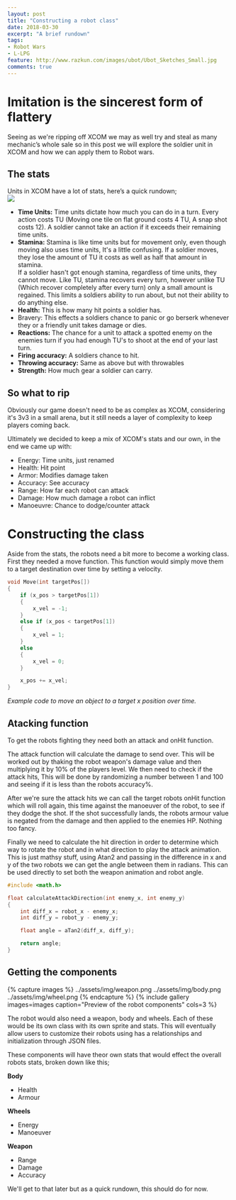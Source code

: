 ```yaml
---
layout: post
title: "Constructing a robot class"
date: 2018-03-30
excerpt: "A brief rundown"
tags:
- Robot Wars
- L-LPG
feature: http://www.razkun.com/images/ubot/Ubot_Sketches_Small.jpg
comments: true
---
```

# Imitation is the sincerest form of flattery
Seeing as we're ripping off XCOM we may as well try and steal as many mechanic’s whole sale so in this post we will explore the soldier unit in XCOM and how we can apply them to Robot wars.

## The stats
Units in XCOM have a lot of stats, here’s a quick rundown; <br>
<img src="http://4.bp.blogspot.com/-jcxeYQwxZxI/Vjy9vMSYG6I/AAAAAAAAHaY/GSEseApUBNo/s1600/ufo1.colonel.statistics.jpg">

- **Time Units:** Time units dictate how much you can do in a turn. Every action costs TU (Moving one tile on flat ground costs 4 TU, A snap shot costs 12). A soldier cannot take an action if it exceeds their remaining time units.
- **Stamina:** Stamina is like time units but for movement only, even though moving also uses time units, It's a little confusing. If a soldier moves, they lose the amount of TU it costs as well as half that amount in stamina. <br> If a soldier hasn't got enough stamina, regardless of time units, they cannot move. Like TU, stamina recovers every turn, however unlike TU (Which recover completely after every turn) only a small amount is regained. This limits a soldiers ability to run about, but not their ability to do anything else.
- **Health:** This is how many hit points a soldier has.
- Bravery: This effects a soldiers chance to panic or go berserk whenever they or a friendly unit takes damage or dies.
- **Reactions:** The chance for a unit to attack a spotted enemy on the enemies turn if you had enough TU's to shoot at the end of your last turn.
- **Firing accuracy:** A soldiers chance to hit.
- **Throwing accuracy:** Same as above but with throwables
- **Strength:** How much gear a  soldier can carry.

## So what to rip
Obviously our game doesn't need to be as complex as XCOM, considering it's 3v3 in a small arena, but it still needs a layer of complexity to keep players coming back.

Ultimately we decided to keep a mix of XCOM's stats and our own, in the end we came up with:

- Energy: Time units, just renamed
- Health: Hit point
- Armor: Modifies damage taken
- Accuracy: See accuracy
- Range: How far each robot can attack
- Damage: How much damage a robot can inflict
- Manoeuvre: Chance to dodge/counter attack

# Constructing the class
Aside from the stats, the robots need a bit more to become a working class.
First they needed a move function. This function would simply move them to a target destination over time by setting a velocity.

```C++
void Move(int targetPos[])
{
    if (x_pos > targetPos[1])
    {
        x_vel = -1;
    }
    else if (x_pos < targetPos[1])
    {
        x_vel = 1;
    }
    else
    {
        x_vel = 0;
    }

    x_pos += x_vel;
}
```
_Example code to move an object to a target x position over time._ <br>
## Atacking function
To get the robots fighting they need both an attack and onHit function.

The attack function will calculate the damage to send over. This will be worked out by thaking the robot weapon's damage value and then multiplying it by 10% of the players level. We then need to check if the attack hits, This will be done by randomizing a number between 1 and 100 and seeing if it is less than the robots accuracy%.

After we're sure the attack hits we can call the target robots onHit function which will roll again, this time against the manoeuver of the robot, to see if they dodge the shot. If the shot successfully lands, the robots armour value is negated from the damage and then applied to the enemies HP. Nothing too fancy.

Finally we need to calculate the hit direction in order to determine which way to rotate the robot and in what direction to play the attack animation. This is just mathsy stuff, using Atan2 and passing in the difference in x and y of the two robots we can get the angle between them in radians. This can be used directly to set both the weapon animation and robot angle.

```C++
#include <math.h>

float calculateAttackDirection(int enemy_x, int enemy_y)
{
    int diff_x = robot_x - enemy_x;
    int diff_y = robot_y - enemy_y;

    float angle = aTan2(diff_x, diff_y);

    return angle;
}
``` 
## Getting the components

{% capture images %} ../assets/img/weapon.png ../assets/img/body.png ../assets/img/wheel.png {% endcapture %} {% include gallery images=images caption="Preview of the robot components" cols=3 %}

The robot would also need a weapon, body and wheels. Each of these would be its own class with its own sprite and stats. This will eventually allow users to customize their robots using has a relationships and initialization through JSON files.

These components will have theor own stats that would effect the overall robots stats, broken down like this;

**Body**
- Health
- Armour

**Wheels**
- Energy
- Manoeuver

**Weapon**
- Range
- Damage
- Accuracy

We'll get to that later but as a quick rundown, this should do for now.


